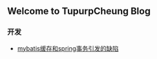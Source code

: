 ## Welcome to TupurpCheung Blog

### 开发
+ [mybatis缓存和spring事务引发的缺陷](https://github.com/TupurpCheung/TupurpCheung/edit/gh-pages/dev/2021081801.md)
